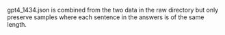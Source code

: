 gpt4_1434.json is combined from the two data in the raw directory but only preserve samples where each sentence in the answers is of the same length.
